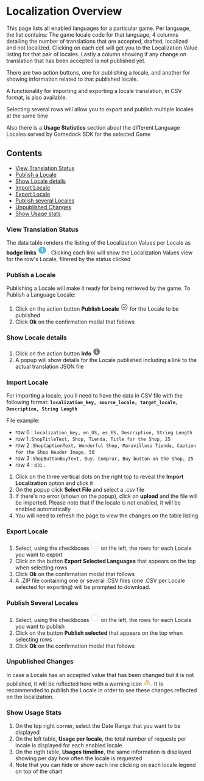 # Localization Overview
This page lists all enabled languages for a particular game. 
Per language, the list contains: The game locale code for that language, 4 columns detailing the number of translations that are accepted, drafted, localized and not localized.
Clicking on each cell will get you to the Localization Value listing for that pair of locales.
Lastly a column showing if any change on translation that has been accepted is not published yet.

There are two action buttons, one for publishing a locale, and another for showing information related to that published locale.

A functionality for importing and exporting a locale translation, in CSV format, is also available.

Selecting several rows will allow you to export and publish multiple locales at the same time

Also there is a **Usage Statistics** section about the different Language Locales served by Gamedock SDK for the selected Game

## Contents
- [View Translation Status](#view-translation-status)
- [Publish a Locale](#publish-a-locale)
- [Show Locale details](#show-locale-details)
- [Import Locale](#import-locale)
- [Export Locale](#export-locale)
- [Publish several Locales](#publish-several-locales)
- [Unpublished Changes](#unpublished-changes)
- [Show Usage stats](show-usage-stats)


### View Translation Status
The data table renders the listing of the Localization Values per Locale as **badge links** ![badge-link](https://github.com/azerion/gamedock-sdk/raw/master/docs/console/_images/badge-link.png) .
Clicking each link will show the Localization Values view for the row's Locale, filtered by the status clicked


### Publish a Locale
Publishing a Locale will make it ready for being retrieved by the game.
To Publish a Language Locale:
1. Click on the action button **Publish Locale** ![ok-circle](https://github.com/azerion/gamedock-sdk/raw/master/docs/console/_images/ok-circle.png) for the Locale to be published
2. Click **Ok** on the confirmation modal that follows

### Show Locale details
1. Click on the action button **Info** ![info-sign](https://github.com/azerion/gamedock-sdk/raw/master/docs/console/_images/info-sign.png)
2. A popup will show details for the Locale published including a link to the actual translation JSON file

### Import Locale
For importing a locale, you'll need to have the data in CSV file with the following format:
**`localization_key, source_locale, target_locale, Description, String Length`**

File example: 
- row 0 : `localization_key, en_US, es_ES, Description, String Length`
- row 1 :`ShopTitleText, Shop, Tienda, Title for the Shop, 25`
- row 2 :`ShopCaptionText, Wonderful Shop, Maravillosa Tienda, Caption for the Shop Header Image, 50`
- row 3 :`ShopButtonBuyText, Buy, Comprar, Buy button on the Shop, 25`
- row 4 : etc...


1. Click on the three vertical dots on the right top to reveal the **Import Localization** option and click it
2. On the popup click **Select File** and select a .csv file
3. If there's no error (shown on the popup), click on **upload** and the file will be imported. Please note that if the locale is not enabled, it will be enabled automatically
4. You will need to refresh the page to view the changes on the table listing

### Export Locale
1. Select, using the checkboxes ![checkbox](https://github.com/azerion/gamedock-sdk/raw/master/docs/console/_images/checkbox.png) on the left, the rows for each Locale you want to export
2. Click on the button **Export Selected Languages** that appears on the top when selecting rows
3. Click **Ok** on the confirmation modal that follows
4. A .ZIP file containing one or several .CSV files (one .CSV per Locale selected for exporting) will be prompted to download. 

### Publish Several Locales
1. Select, using the checkboxes ![checkbox](https://github.com/azerion/gamedock-sdk/raw/master/docs/console/_images/checkbox.png) on the left, the rows for each Locale you want to publish
2. Click on the button **Publish selected** that appears on the top when selecting rows
3. Click **Ok** on the confirmation modal that follows

### Unpublished Changes
In case a Locale has an accepted value that has been changed but it is not published, it will be reflected here with a warning icon ![warning-sign](https://github.com/azerion/gamedock-sdk/raw/master/docs/console/_images/warning-sign.png). It is recommended to publish the Locale in order to see these changes reflected on the localization.

### Show Usage Stats
1. On the top right corner, select the Date Range that you want to be displayed
2. On the left table, **Usage per locale**, the total number of requests per locale is displayed for each enabled locale
3. On the rigth table, **Usages timeline**, the same information is displayed showing per day how often the locale is requested
4. Note that you can hide or show each line clicking on each locale legend on top of the chart